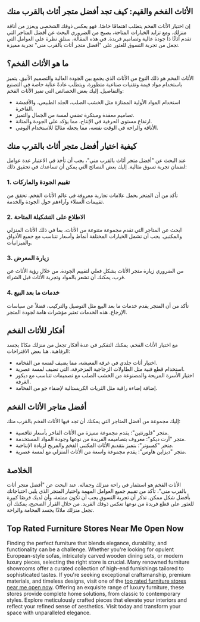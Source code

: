 <h2>الأثاث الفخم والقيم: كيف تجد أفضل متجر أثاث بالقرب منك</h2>

<p>إن اختيار الأثاث الفخم يتطلب اهتمامًا خاصًا، فهو يعكس ذوقك الشخصي ويعزز من أناقة منزلك. ومع تزايد الخيارات المتاحة، يصبح من الضروري البحث عن أفضل المتاجر التي تقدم أثاثًا ذا جودة عالية وتصاميم فريدة. في هذه المقالة، سنلقِ نظرة على العوامل التي تجعل من تجربة التسوق للعثور على "أفضل متجر أثاث بالقرب مني" تجربة مميزة.</p>

<h2>ما هو الأثاث الفخم؟</h2>

<p>الأثاث الفخم هو ذلك النوع من الأثاث الذي يجمع بين الجودة العالية والتصميم الأنيق. يتميز باستخدام مواد قيمة وتقنيات صناعية متطورة، ويتطلب عادةً عناية خاصة في التصنيع والتفاصيل. إليك بعض الخصائص التي تميز الأثاث الفخم:</p>

<ul>
    <li>استخدام المواد الأولية الممتازة مثل الخشب الصلب، الجلد الطبيعي، والأقمشة الفاخرة.</li>
    <li>تصاميم معقدة ومبتكرة تضفي لمسة من الجمال والتميز.</li>
    <li>ارتفاع مستوى الحرفية في الإنتاج، مما يؤكد على الجودة والمتانة.</li>
    <li>الأناقة والراحة في الوقت نفسه، مما يجعله مثاليًا للاستخدام اليومي.</li>
</ul>

<h2>كيفية اختيار أفضل متجر أثاث بالقرب منك</h2>

<p>عند البحث عن "أفضل متجر أثاث بالقرب مني"، يجب أن تأخذ في الاعتبار عدة عوامل لضمان تجربة تسوق مثالية. إليك بعض النصائح التي يمكن أن تساعدك في تحقيق ذلك:</p>

<h3>1. تقييم الجودة والماركات</h3>
<p>تأكد من أن المتجر يحمل علامات تجارية معروفة في عالم الأثاث الفخم. تحقق من تقييمات العملاء وآراءهم حول الجودة والخدمة.</p>

<h3>2. الاطلاع على التشكيلة المتاحة</h3>
<p>ابحث عن المتاجر التي تقدم مجموعة متنوعة من الأثاث، بما في ذلك الأثاث المنزلي والمكتبي. يجب أن تشمل الخيارات المختلفة أنماط وأسعار تتناسب مع جميع الأذواق والميزانيات.</p>

<h3>3. زيارة المعرض</h3>
<p>من الضروري زيارة متجر الأثاث بشكل فعلي لتقييم الجودة. من خلال رؤية الأثاث عن قرب، يمكنك أن تشعر بالمواد وتجربة الأثاث قبل الشراء.</p>

<h3>4. خدمات ما بعد البيع</h3>
<p>تأكد من أن المتجر يقدم خدمات ما بعد البيع مثل التوصيل والتركيب، فضلاً عن سياسات الإرجاع. هذه الخدمات تعتبر مؤشرات هامة لجودة المتجر.</p>

<h2>أفكار للأثاث الفخم</h2>

<p>مع اختيار الأثاث الفخم، يمكنك التفكير في عدة أفكار تجعل من منزلك مكانًا يجسد الرفاهية. هنا بعض الاقتراحات:</p>

<ul>
    <li>اختيار أثاث جلدي في غرفة المعيشة، مما يضيف لمسة من الفخامة.</li>
    <li>استخدام قطع فنية مثل الطاولات الزجاجية المزخرفة، التي تضيف لمسة عصرية.</li>
    <li>اختيار الأسرة المريحة والمصنوعة من الخشب الصلب مع تصميمات تتناسب مع ديكور الغرفة.</li>
    <li>إضافة إضاءة راقية مثل الثريات الكريستالية لإضفاء جو من الفخامة.</li>
</ul>

<h2>أفضل متاجر الأثاث الفخم</h2>

<p>إليك مجموعة من أفضل المتاجر التي يمكنك أن تجد فيها الأثاث الفخم بالقرب منك:</p>

<ul>
    <li>متجر "فلورنتين": يقدم مجموعة مميزة من الأثاث الفاخر بأسعار تنافسية.</li>
    <li>متجر "أرت ديكو": معروف بتصاميمه الفريدة من نوعها وجودة المواد المستخدمة.</li>
    <li>متجر "كمبيوتر": يتميز بتقديم الأثاث المكتبي الفخم والمريح لزيادة الإنتاجية.</li>
    <li>متجر "ديزاين هاوس": يقدم مجموعة واسعة من الأثاث المنزلي مع لمسة عصرية.</li>
</ul>

<h2>الخلاصة</h2>

<p>الأثاث الفخم هو استثمار في راحة منزلك وجماله. عند البحث عن "أفضل متجر أثاث بالقرب مني"، تأكد من تقييم جميع العوامل المهمة واختيار المتجر الذي يلبي احتياجاتك بأفضل شكل ممكن. تذكر أن تجربة التسوق يجب أن تكون ممتعة، وأن لديك فرصًا كبيرة للعثور على قطع فريدة من نوعها تعكس ذوقك الفريد. من خلال القرار الصحيح، يمكنك أن تجعل منزلك ملاذًا يجسد الفخامة والراحة.</p> <h2>Top Rated Furniture Stores Near Me Open Now</h2>  

<p>Finding the perfect furniture that blends elegance, durability, and functionality can be a challenge. Whether you're looking for opulent European-style sofas, intricately carved wooden dining sets, or modern luxury pieces, selecting the right store is crucial. Many renowned furniture showrooms offer a curated collection of high-end furnishings tailored to sophisticated tastes. If you're seeking exceptional craftsmanship, premium materials, and timeless designs, visit one of the <a href="https://www.mobiliacleopatra.com/">top rated furniture stores near me open now</a>. Offering an exquisite range of luxury furniture, these stores provide complete home solutions, from classic to contemporary styles. Explore meticulously crafted pieces that elevate your interiors and reflect your refined sense of aesthetics. Visit today and transform your space with unparalleled elegance.</p>

